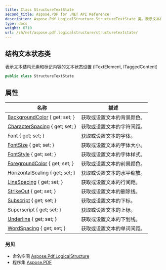 ```yaml
---
title: Class StructureTextState
second_title: Aspose.PDF for .NET API Reference
description: Aspose.Pdf.LogicalStructure.StructureTextState 类。表示文本结构元素和标记内容的文本状态设置 ITextElement ITaggedContent
type: docs
weight: 6710
url: /zh/net/aspose.pdf.logicalstructure/structuretextstate/
---
```

## 结构文本状态类

表示文本结构元素和标记内容的文本状态设置 (ITextElement, ITaggedContent)

```csharp
public class StructureTextState
```

## 属性

| 名称 | 描述 |
| --- | --- |
| [BackgroundColor](../../aspose.pdf.logicalstructure/structuretextstate/backgroundcolor/) { get; set; } | 获取或设置文本的背景颜色。 |
| [CharacterSpacing](../../aspose.pdf.logicalstructure/structuretextstate/characterspacing/) { get; set; } | 获取或设置文本的字符间距。 |
| [Font](../../aspose.pdf.logicalstructure/structuretextstate/font/) { get; set; } | 获取或设置文本的字体。 |
| [FontSize](../../aspose.pdf.logicalstructure/structuretextstate/fontsize/) { get; set; } | 获取或设置文本的字体大小。 |
| [FontStyle](../../aspose.pdf.logicalstructure/structuretextstate/fontstyle/) { get; set; } | 获取或设置文本的字体样式。 |
| [ForegroundColor](../../aspose.pdf.logicalstructure/structuretextstate/foregroundcolor/) { get; set; } | 获取或设置文本的前景颜色。 |
| [HorizontalScaling](../../aspose.pdf.logicalstructure/structuretextstate/horizontalscaling/) { get; set; } | 获取或设置文本的水平缩放。 |
| [LineSpacing](../../aspose.pdf.logicalstructure/structuretextstate/linespacing/) { get; set; } | 获取或设置文本的行间距。 |
| [StrikeOut](../../aspose.pdf.logicalstructure/structuretextstate/strikeout/) { get; set; } | 获取或设置文本的删除线。 |
| [Subscript](../../aspose.pdf.logicalstructure/structuretextstate/subscript/) { get; set; } | 获取或设置文本的下标。 |
| [Superscript](../../aspose.pdf.logicalstructure/structuretextstate/superscript/) { get; set; } | 获取或设置文本的上标。 |
| [Underline](../../aspose.pdf.logicalstructure/structuretextstate/underline/) { get; set; } | 获取或设置文本的下划线。 |
| [WordSpacing](../../aspose.pdf.logicalstructure/structuretextstate/wordspacing/) { get; set; } | 获取或设置文本的单词间距。 |

### 另见

* 命名空间 [Aspose.Pdf.LogicalStructure](../../aspose.pdf.logicalstructure/)
* 程序集 [Aspose.PDF](../../)